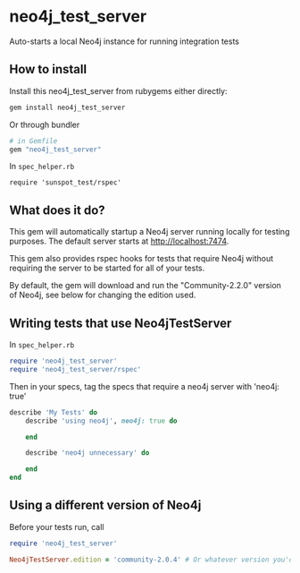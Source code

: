 # neo4j_test_server
Auto-starts a local Neo4j instance for running integration tests

## How to install

Install this neo4j_test_server from rubygems either directly:

```bash
gem install neo4j_test_server
```

Or through bundler

```ruby
# in Gemfile
gem "neo4j_test_server"
```

In `spec_helper.rb`

```
require 'sunspot_test/rspec'
```

## What does it do?

This gem will automatically startup a Neo4j server running locally for testing purposes.  The default server starts at
[http://localhost:7474](http://localhost:7474).

This gem also provides rspec hooks for tests that require Neo4j without requiring the server to be started for all of
your tests.

By default, the gem will download and run the "Community-2.2.0" version of Neo4j, see below for changing the edition
used.

## Writing tests that use Neo4jTestServer

In `spec_helper.rb`
```ruby
require 'neo4j_test_server'
require 'neo4j_test_server/rspec'
```

Then in your specs, tag the specs that require a neo4j server with 'neo4j: true'

```ruby
describe 'My Tests' do
    describe 'using neo4j', neo4j: true do

    end

    describe 'neo4j unnecessary' do

    end
end
```

## Using a different version of Neo4j

Before your tests run, call
```ruby
require 'neo4j_test_server'

Neo4jTestServer.edition = 'community-2.0.4' # Or whatever version you'd like to use
```
